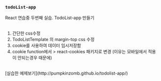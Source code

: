 ### `todoList-app`

React 연습중 두번째 실습. TodoList-app 만들기
<br><br>
1. 간단한 css수정 <br>
2. TodoListTemplate 의 margin-top css 수정<br>
3. cookie를 사용하여 데이터 임시저장함<br>
4. cookie function에서 > react-cookies 패키지로 변경 (이유는 모바일에서 적용이 안되는경우 때문에)<br>
<br>
[실습한 예제보기](http://pumpkinzomb.github.io/todolist-app/)
